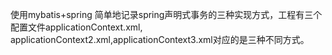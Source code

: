 使用mybatis+spring 简单地记录spring声明式事务的三种实现方式，工程有三个配置文件applicationContext.xml,
applicationContext2.xml,applicationContext3.xml对应的是三种不同方式。
